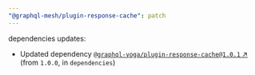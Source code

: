 ```yaml
---
"@graphql-mesh/plugin-response-cache": patch
---
```

dependencies updates:
  - Updated dependency [`@graphql-yoga/plugin-response-cache@1.0.1` ↗︎](https://www.npmjs.com/package/@graphql-yoga/plugin-response-cache/v/1.0.1) (from `1.0.0`, in `dependencies`)
